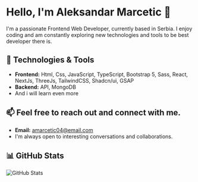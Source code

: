 # Hello, I'm Aleksandar Marcetic 👋

I'm a passionate Frontend Web Developer, currently based in Serbia. I enjoy coding and am constantly exploring new technologies and tools to be best developer there is.

## 🔧 Technologies & Tools

- **Frontend:** Html, Css, JavaScript, TypeScript, Bootstrap 5, Sass, React, NextJs, ThreeJs, TailwindCSS, Shadcn/ui, GSAP
- **Backend:** API, MongoDB
- And i will learn even more

## 📫 Feel free to reach out and connect with me. 
- **Email:** amarcetic04@email.com
- I'm always open to interesting conversations and collaborations.
## 📊 GitHub Stats

![GitHub Stats](https://github-readme-stats.vercel.app/api?username=CojaDev&show_icons=true&bg_color=0D1117)

